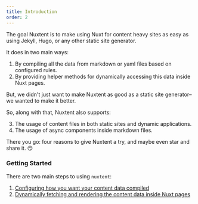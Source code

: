 ```yaml
---
title: Introduction
order: 2
---
```


The goal Nuxtent is to make using Nuxt for content heavy sites as easy as using Jekyll, Hugo, or any other static site generator.

It does in two main ways:

1. By compiling all the data from markdown or yaml files based on configured rules.
2. By providing helper methods for dynamically accessing this data inside Nuxt pages.

But, we didn't just want to make Nuxtent as good as a static site generator–we wanted to make it better.

So, along with that, Nuxtent also supports:

3. The usage of content files in both static sites and dynamic applications.
4. The usage of async components inside markdown files.

There you go: four reasons to give Nuxtent a try, and maybe even star and share it. 😏

### Getting Started

There are two main steps to using `nuxtent`:

1) [Configuring how you want your content data compiled](/configuration)
2) [Dynamically fetching and rendering the content data inside Nuxt pages](usage)
